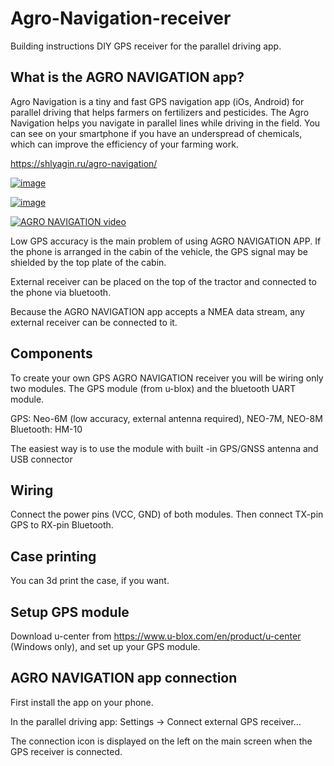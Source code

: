 # Agro-Navigation-receiver
Building instructions DIY GPS receiver for the parallel driving app.


## What is the AGRO NAVIGATION app? 
Agro Navigation is a tiny and fast GPS navigation app (iOs, Android) for parallel driving that helps farmers on fertilizers and pesticides.
The Agro Navigation helps you navigate in parallel lines while driving in the field.
You can see on your smartphone if you have an underspread of chemicals, which can improve the efficiency of your farming work.

https://shlyagin.ru/agro-navigation/

[![image](https://user-images.githubusercontent.com/54446451/159944768-9d67f01b-6657-4abf-8b83-6af861813203.png)](https://apps.apple.com/ru/app/agro-navigation/id1625258870)

[![image](https://user-images.githubusercontent.com/54446451/159944833-5c906f5f-61c7-4b45-8715-b167915c0620.png)](https://play.google.com/store/apps/details?id=com.shlyagin.parallel_driving)

[![AGRO NAVIGATION video](https://user-images.githubusercontent.com/54446451/192274331-f42de192-308b-4260-a28e-7538e0a617b6.png)](https://youtu.be/I6HTStWH_PI)




Low GPS accuracy is the main problem of using AGRO NAVIGATION APP. If the phone is arranged in the cabin of the vehicle, the GPS signal may be shielded by the top plate of the cabin.

External receiver can be placed on the top of the tractor and connected to the phone via bluetooth.

Because the AGRO NAVIGATION app accepts a NMEA data stream, any external receiver can be connected to it.

## Components

To create your own GPS AGRO NAVIGATION receiver you will be wiring only two modules. The GPS module (from u-blox) and the bluetooth UART module.

GPS: Neo-6M (low accuracy, external antenna required), NEO-7M, NEO-8M
Bluetooth: HM-10

The easiest way is to use the module with built -in GPS/GNSS antenna and USB connector

## Wiring

Connect the power pins (VCC, GND) of both modules. Then connect TX-pin GPS to RX-pin Bluetooth.

## Case printing

You can 3d print the case, if you want.

## Setup GPS module

Download u-center from https://www.u-blox.com/en/product/u-center (Windows only), and set up your GPS module.

## AGRO NAVIGATION app connection

First install the app on your phone.

In the parallel driving app: Settings -> Connect external GPS receiver… 

The connection icon is displayed on the left on the main screen when the GPS receiver is connected.
